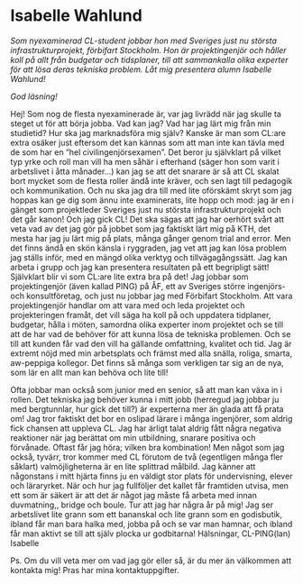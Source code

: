 # Isabelle Wahlund

_Som nyexaminerad CL-student jobbar hon med Sveriges just nu största infrastrukturprojekt, förbifart Stockholm. Hon är projektingenjör och håller koll på allt från budgetar och tidsplaner, till att sammankalla olika experter för att lösa deras tekniska problem. Låt mig presentera alumn Isabelle Wahlund!_

_God läsning!_

Hej! Som nog de flesta nyexaminerade är, var jag livrädd när jag skulle ta steget ut för att börja jobba. Vad kan jag? Vad har jag lärt mig från min studietid? Hur ska jag marknadsföra mig själv? Kanske är man som CL:are extra osäker just eftersom det kan kännas som att man inte kan tävla med de som har en ”hel civilingenjörsexamen”. Det beror ju självklart på vilket typ yrke och roll man vill ha men såhär i efterhand (säger hon som varit i arbetslivet i åtta månader…) kan jag se att det snarare är så att CL skalat bort mycket som de flesta roller ändå inte kräver, och sen lagt till pedagogik och kommunikation. Och nu ska jag dra till med lite oförskämt skryt som jag hoppas kan ge dig som ännu inte examinerats, lite hopp och mod: jag är en i gänget som projektleder Sveriges just nu största infrastrukturprojekt och det går kanon! Och jag gick CL! Det ska sägas att jag har oerhört svårt att veta vad av det jag gör på jobbet som jag faktiskt lärt mig på KTH, det mesta har jag ju lärt mig på plats, många gånger genom trial and error. Men det finns ändå en skön känsla i ryggraden, jag vet att jag kan lösa problem jag ställs inför, med en mängd olika verktyg och tillvägagångssätt. Jag kan arbeta i grupp och jag kan presentera resultaten på ett begripligt sätt! Självklart blir vi som CL:are lite extra bra på det! Jag jobbar som projektingenjör (även kallad PING) på ÅF, ett av Sveriges större ingenjörs- och konsultföretag, och just nu jobbar jag med Förbifart Stockholm. Att vara projektingenjör handlar om att vara med och leda projektet och projekteringen framåt, det vill säga ha koll på och uppdatera tidplaner, budgetar, hålla i möten, samordna olika experter inom projektet och se till att de har vad de behöver för att kunna lösa de tekniska problemen. Och se till att kunden får vad den vill ha gällande omfattning, kvalitet och tid. Jag är extremt nöjd med min arbetsplats och främst med alla snälla, roliga, smarta, aw-peppiga kollegor. Det finns så många som verkligen tar sig an de nya, som lär en allt man kan behöva och lite till!

Ofta jobbar man också som junior med en senior, så att man kan växa in i rollen. Det tekniska jag behöver kunna i mitt jobb (herregud jag jobbar ju med bergtunnlar, hur gick det till?) är experterna mer än glada att få prata om! Jag tror faktiskt det bor en oslipad lärare i många ingenjörer, som aldrig fick chansen att uppleva CL. Jag har ärligt talat aldrig fått några negativa reaktioner när jag berättat om min utbildning, snarare positiva och förvånade. Oftast får jag höra; vilken bra kombination! Men något som jag också, tyvärr, tror kommer med CL förutom de två (egentligen många fler såklart) valmöjligheterna är en lite splittrad målbild. Jag känner att någonstans i mitt hjärta finns ju en väldigt stor plats för undervisning, elever och läraryrket. När och hur jag fullföljer det kallet får framtiden utvisa, men ett som är säkert är att det är något jag måste få arbeta med innan duvmatning,, bridge och boule. Tur att jag har några år på mig! Jag ser arbetslivet lite grann som ett bananskal och lite grann som en godisbutik, ibland får man bara halka med, jobba på och se var man hamnar, och ibland får man aktivt se till att själv plocka ur godbitarna! Hälsningar, CL-PING(lan) Isabelle

Ps. Om du vill veta mer om vad jag gör eller så, är du mer än välkommen att kontakta mig! Pras har mina kontaktuppgifter.
